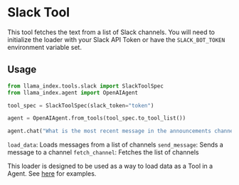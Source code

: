 # Slack Tool

This tool fetches the text from a list of Slack channels. You will need to initialize the loader with your Slack API Token or have the `SLACK_BOT_TOKEN` environment variable set.

## Usage

```python
from llama_index.tools.slack import SlackToolSpec
from llama_index.agent import OpenAIAgent

tool_spec = SlackToolSpec(slack_token="token")

agent = OpenAIAgent.from_tools(tool_spec.to_tool_list())

agent.chat("What is the most recent message in the announcements channel?")
```

`load_data`: Loads messages from a list of channels
`send_message`: Sends a message to a channel
`fetch_channel`: Fetches the list of channels

This loader is designed to be used as a way to load data as a Tool in a Agent. See [here](https://github.com/emptycrown/llama-hub/tree/main) for examples.
